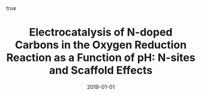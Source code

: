 ---
id: behanElectrocatalysisNdopedCarbons2019
title: 'Electrocatalysis of N-doped Carbons in the Oxygen Reduction Reaction as a
  Function of pH: N-sites and Scaffold Effects'
date: '2019-01-01'
authors:
- Behan, James A. and Iannaci, Alessandro and Domínguez, Carlota and Stamatin, Serban
  N. and Hoque, Md Khairul and Vasconcelos, Joana M. and Perova, Tatiana S. and Colavita,
  Paula E.
doi: 10.1016/j.carbon.2019.03.052
publication: 'In: *Carbon* 148'
publication_types:
- '1'
selected: false
tags: []
projects: []
math: true

---